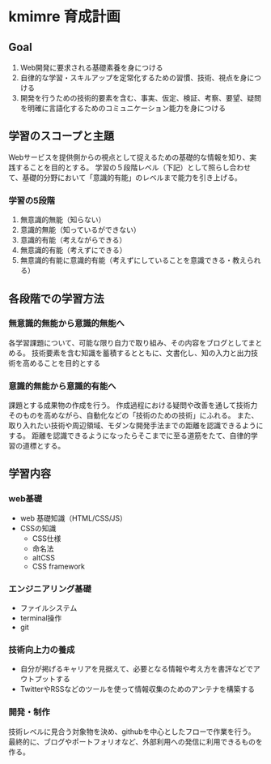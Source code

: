 # kmimre 育成計画


## Goal

1. Web開発に要求される基礎素養を身につける
1. 自律的な学習・スキルアップを定常化するための習慣、技術、視点を身につける
1. 開発を行うための技術的要素を含む、事実、仮定、検証、考察、要望、疑問を明確に言語化するためのコミュニケーション能力を身につける


## 学習のスコープと主題

Webサービスを提供側からの視点として捉えるための基礎的な情報を知り、実践することを目的とする。
学習の５段階レベル（下記）として照らし合わせて、基礎的分野において「意識的有能」のレベルまで能力を引き上げる。

### 学習の5段階

1. 無意識的無能（知らない）
1. 意識的無能（知っているができない）
1. 意識的有能（考えながらできる）
1. 無意識的有能（考えずにできる）
1. 無意識的有能に意識的有能（考えずにしていることを意識できる・教えられる）


## 各段階での学習方法

### 無意識的無能から意識的無能へ

各学習課題について、可能な限り自力で取り組み、その内容をブログとしてまとめる。
技術要素を含む知識を蓄積するとともに、文書化し、知の入力と出力技術を高めることを目的とする

### 意識的無能から意識的有能へ

課題とする成果物の作成を行う。
作成過程における疑問や改善を通して技術力そのものを高めながら、自動化などの「技術のための技術」にふれる。
また、取り入れたい技術や周辺領域、モダンな開発手法までの距離を認識できるようにする。
距離を認識できるようになったらそこまでに至る道筋をたて、自律的学習の道標とする。

## 学習内容

### web基礎

- web 基礎知識（HTML/CSS/JS）
- CSSの知識
  - CSS仕様
  - 命名法
  - altCSS
  - CSS framework

### エンジニアリング基礎

- ファイルシステム
- terminal操作
- git

### 技術向上力の養成

- 自分が掲げるキャリアを見据えて、必要となる情報や考え方を書評などでアウトプットする
- TwitterやRSSなどのツールを使って情報収集のためのアンテナを構築する

### 開発・制作

技術レベルに見合う対象物を決め、githubを中心としたフローで作業を行う。
最終的に、ブログやポートフォリオなど、外部利用への発信に利用できるものを作る。



